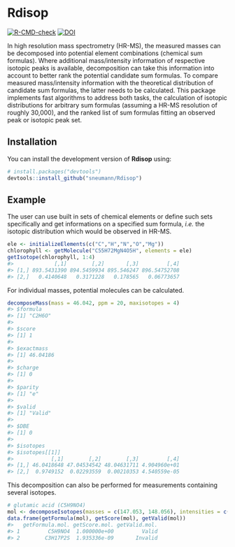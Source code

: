
<!-- README.md is generated from README.Rmd. Please edit that file -->

# Rdisop

<!-- badges: start -->

[![R-CMD-check](https://github.com/janlisec/Rdisop/actions/workflows/R-CMD-check.yaml/badge.svg)](https://github.com/janlisec/Rdisop/actions/workflows/R-CMD-check.yaml)
[![DOI](https://img.shields.io/badge/doi-10.1093/bioinformatics/btm631-yellow.svg)](https://doi.org/10.1093/bioinformatics/btm631)
<!-- badges: end -->

In high resolution mass spectrometry (HR-MS), the measured masses can be
decomposed into potential element combinations (chemical sum formulas).
Where additional mass/intensity information of respective isotopic peaks
is available, decomposition can take this information into account to
better rank the potential candidate sum formulas. To compare measured
mass/intensity information with the theoretical distribution of
candidate sum formulas, the latter needs to be calculated. This package
implements fast algorithms to address both tasks, the calculation of
isotopic distributions for arbitrary sum formulas (assuming a HR-MS
resolution of roughly 30,000), and the ranked list of sum formulas
fitting an observed peak or isotopic peak set.

## Installation

You can install the development version of **Rdisop** using:

``` r
# install.packages("devtools")
devtools::install_github("sneumann/Rdisop")
```

## Example

The user can use built in sets of chemical elements or define such sets
specifically and get informations on a specified sum formula, *i.e.* the
isotopic distribution which would be observed in HR-MS.

``` r
ele <- initializeElements(c("C","H","N","O","Mg"))
chlorophyll <- getMolecule("C55H72MgN4O5H", elements = ele)
getIsotope(chlorophyll, 1:4)
#>             [,1]        [,2]       [,3]         [,4]
#> [1,] 893.5431390 894.5459934 895.546247 896.54752708
#> [2,]   0.4140648   0.3171228   0.178565   0.06773657
```

For individual masses, potential molecules can be calculated.

``` r
decomposeMass(mass = 46.042, ppm = 20, maxisotopes = 4)
#> $formula
#> [1] "C2H6O"
#> 
#> $score
#> [1] 1
#> 
#> $exactmass
#> [1] 46.04186
#> 
#> $charge
#> [1] 0
#> 
#> $parity
#> [1] "e"
#> 
#> $valid
#> [1] "Valid"
#> 
#> $DBE
#> [1] 0
#> 
#> $isotopes
#> $isotopes[[1]]
#>            [,1]        [,2]        [,3]         [,4]
#> [1,] 46.0418648 47.04534542 48.04631711 4.904960e+01
#> [2,]  0.9749152  0.02293559  0.00210353 4.540559e-05
```

This decomposition can also be performed for measurements containing
several isotopes.

``` r
# glutamic acid (C5H9NO4)
mol <- decomposeIsotopes(masses = c(147.053, 148.056), intensities = c(93, 5.8))
data.frame(getFormula(mol), getScore(mol), getValid(mol))
#>   getFormula.mol. getScore.mol. getValid.mol.
#> 1         C5H9NO4  1.000000e+00         Valid
#> 2        C3H17P2S  1.935336e-09       Invalid
```
